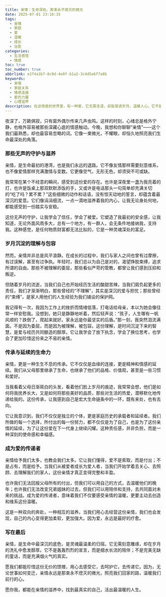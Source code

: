```yaml
---
title: 亲情：生命深处，那束永不熄灭的微光
date: 2025-07-01 23:16:15
tags:
  - 亲情
  - 家庭
  - 爱
  - 温暖
  - 成长
  - 治愈
categories:
  - 生活感悟
  - 情感
toc: true
toc_number: true
abbrlink: e2f4a1b7-8c9d-4e0f-b1a2-3c4d5e6f7a8b
keywords:
  - 亲情
  - 家庭关系
  - 情感连接
  - 爱的力量
  - 心理滋养
description: 在这喧嚣的世界里，有一种爱，它无需言语，却能穿透岁月，温暖人心。它不是轰轰烈烈的浪漫，也不是转瞬即逝的激情，而是生命深处最坚韧、最温柔的连接——亲情。今夜，让我们一同走进这份无价的馈赠，感受它如何滋养我们的灵魂，成为我们前行的力量。
---
```


夜深了，万籁俱寂，只有窗外偶尔传来几声虫鸣。这样的时刻，心绪总是格外宁静，也格外容易被那些深藏心底的情感触动。今晚，我想和你聊聊“亲情”——这个我们最熟悉，却也最容易忽略的词。它像一束微光，不耀眼，却恒久地照亮我们生命最深处的角落。

### 那些无声的守护与滋养

亲情，是生命最初的港湾，也是我们永远的退路。它不像友情那样需要刻意维系，也不像爱情那样充满激情与变数。它更像空气，无形无色，却须臾不可或缺。

我常常在某个不经意的瞬间，感受到这份爱的存在。也许是深夜里一盏为我亮着的灯，也许是饭桌上那双默默添饭的手，又或许是电话那头一句简单却充满关切的“吃了吗？累不累？”这些细微的动作和话语，没有惊天动地的誓言，却蕴含着最深沉的爱意。它们像涓涓细流，一点一滴地滋养着我的内心，让我无论身处何地，都能感受到一份踏实与安稳。

这份无声的守护，让我学会了信任，学会了被爱。它塑造了我最初的安全感，让我知道，无论外面风雨多大，总有一个地方，有一群人，会无条件地接纳我，支持我。这种感觉，是任何物质财富都无法比拟的，它是一种灵魂深处的富足。

### 岁月沉淀的理解与包容

然而，亲情并非总是风平浪静。在成长的过程中，我们与家人之间也曾有过摩擦，有过误解，甚至有过争执。年轻时，我们总以为自己是对的，渴望挣脱束缚，追求所谓的自由。那些不被理解的委屈，那些看似严苛的管教，都曾让我们感到压抑和叛逆。

但随着岁月的流逝，当我们自己也开始经历生活的酸甜苦辣，当我们肩负起更多的责任，我们才渐渐明白，那些曾经的“不理解”，其实是深沉的爱与担忧；那些曾经的“束缚”，是家人用他们的人生经验为我们铺设的保护网。

我记得有一次，我因为工作上的挫折而情绪低落，打电话给母亲，本以为她会像往常一样安慰我。没想到，她只是静静地听着，然后轻声说：“孩子，人生哪有一帆风顺的？跌倒了，爬起来就好。家永远是你最坚实的后盾。”那一刻，我突然泪流满面。不是因为委屈，而是因为被理解，被包容。这份理解，是时间沉淀下来的智慧，是爱与经历共同酿造的醇厚。它让我学会了放下执念，学会了换位思考，也学会了更加珍惜这份来之不易的亲情。

### 传承与延续的生命力

亲情，更是一种生生不息的传承。它不仅仅是血缘的连接，更是精神和情感的延续。我们从父母那里继承了生命，也继承了他们的品格、价值观，甚至是一些习惯和爱好。

当我看着父母日渐斑白的头发，看着他们脸上岁月的痕迹，我常常会想，他们是如何将我抚养长大，又是如何将那些美好的品质，那些对生活的热爱，潜移默化地传递给我的。这份传承，让我感到自己是宏大生命链条中的一环，既有来处，也有去向。

它让我意识到，我们不仅仅是独立的个体，更是家庭历史的承载者和延续者。我们所做的每一个选择，所付出的每一份努力，都不仅仅是为了自己，也是为了这份亲情的延续，为了让这份爱在下一代身上继续闪耀。这种责任感，并非负担，而是一种深刻的使命感和幸福感。

### 成为爱的传递者

亲情给予我们太多，也教会我们太多。它让我们懂得，爱不是索取，而是付出；不是占有，而是给予。当我们从被爱者成长为爱人者，当我们开始学着去关心、去照顾、去理解我们的家人，这份亲情才真正变得完整和丰盈。

也许我们无法回报父母所有的付出，但我们可以用自己的方式，去温暖他们的晚年；也许我们无法改变兄弟姐妹的过去，但我们可以用陪伴和支持，去共同面对未来的挑战。成为爱的传递者，意味着我们不仅要感受亲情的温暖，更要主动去创造和维系这份温暖。

这是一种双向的奔赴，一种相互的滋养。当我们用心去经营这份亲情，我们也会发现，自己的内心变得更加柔软，更加强大。因为爱，永远是最好的疗愈。

### 写在最后

亲情，是生命中最深沉的底色，是灵魂最温柔的归宿。它无需刻意雕琢，却在岁月的洗礼中愈发醇厚。它不是轰轰烈烈的宣言，而是细水长流的陪伴；不是完美无缺的童话，而是充满烟火气的真实。

愿我们都能珍惜这份无价的馈赠，用心去感受它，去呵护它，去传递它。因为，无论世事如何变迁，亲情永远是那束永不熄灭的微光，照亮我们回家的路，温暖我们前行的心。

愿你我，都能在亲情的滋养中，找到最真实的自己，活出最温暖的人生。